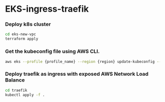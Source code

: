 # EKS-ingress-traefik

### Deploy k8s cluster
```sh
cd eks-new-vpc
terraform apply
```

### Get the kubeconfig file using AWS CLI.
```sh
aws eks --profile {profile_name} --region {region} update-kubeconfig --name {cluster name}
```

### Deploy traefik as ingress with exposed AWS Network Load Balance
```sh
cd traefik
kubectl apply -f .
```